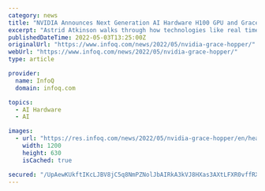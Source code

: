 ```yaml
---
category: news
title: "NVIDIA Announces Next Generation AI Hardware H100 GPU and Grace CPU Superchip"
excerpt: "Astrid Atkinson walks through how technologies like real time monitoring, software load balancing and fleet orchestration can help address one of the greatest challenges of our lifetimes ..."
publishedDateTime: 2022-05-03T13:25:00Z
originalUrl: "https://www.infoq.com/news/2022/05/nvidia-grace-hopper/"
webUrl: "https://www.infoq.com/news/2022/05/nvidia-grace-hopper/"
type: article

provider:
  name: InfoQ
  domain: infoq.com

topics:
  - AI Hardware
  - AI

images:
  - url: "https://res.infoq.com/news/2022/05/nvidia-grace-hopper/en/headerimage/generatedHeaderImage-1650046144611.jpg"
    width: 1200
    height: 630
    isCached: true

secured: "/UpAewKUkftIKcLJBV8jC5q8NmPZNolJbAIRkA3kVJ8HXas3AXtLFXR0vffRXJyB/w0XZJ/bvkgtvOvDVyOPnCwJF6aHeO4fdnFw7AZ2UGHob6CZVKAz2xc1ZU0YueW26KC7aVTQHfJ7o3QiP0nIfA3IYTGZFnh72Bi720OeVpuREkJhK8UynQDh15iEmOjWQ791+qA5Ae7TKf/dhapWH3YQBGFX/yUFomd6z0K/anKNuxRvc68J/KbM8FzhsGc3vvfcHQppLFYvhHMO5Kb9RsouXBZHHJ28754L0wKOtcxj7vaC1E3N/y+q8GJ/oY6NJcGdBQJEVD8sbiQ9GFzvZ2azT5gb3hc7DPYUyz80XEE=;um5lxEN84e8oa+Jn6Joj5Q=="
---
```


